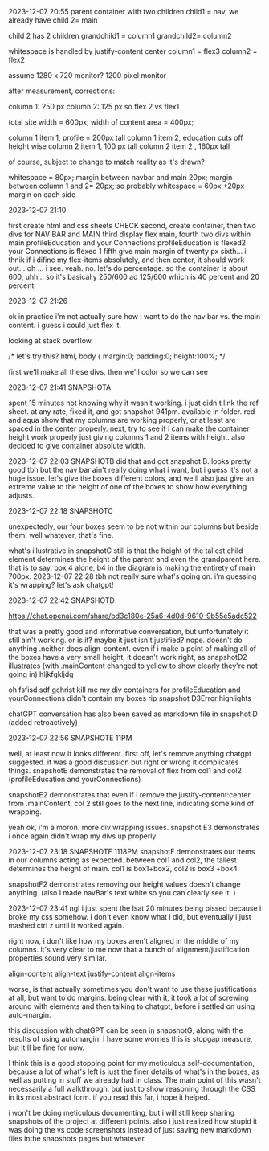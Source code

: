 
2023-12-07 20:55
parent container with two children
child1 = nav, we already have
child 2= main

child 2 has 2 children
grandchild1 = column1
grandchild2= column2

whitespace is handled by justify-content center
column1 = flex3
column2 = flex2


assume 1280 x 720 monitor?
1200 pixel monitor 

after measurement, corrections:

column 1: 250 px
column 2: 125 px
so flex 2 vs flex1


total site width = 600px;
width of content area = 400px; 



column 1 item 1, profile = 200px tall
column 1 item 2, education cuts off height wise
column 2 item 1, 100 px tall
column 2 item 2 , 160px tall

of course, subject to change to match reality as it's drawn? 


whitespace = 80px;
margin between navbar and main  20px;
margin between column 1 and 2= 20px;
so probably whitespace = 60px +20px margin on each side 

2023-12-07 21:10

first create html and css sheets CHECK
second, create container, then two divs for NAV BAR and MAIN
third display flex main,
fourth two divs within main profileEducation and your Connections
profileEducation is flexed2 your  Connections is flexed 1
fifth give main margin of twenty px
sixth... i thnik if i difine my flex-items absolutely, and then center, it should work out...  oh ... i see. yeah. no. let's do percentage.
so the container is about 600, uhh... so it's basically 250/600 ad 125/600 which is 40 percent and 20 percent 

2023-12-07 21:26

ok in practice i'm not actually sure how i want to do the nav bar vs. the main content. 
i guess i could just flex it. 

looking at stack overflow 

/*
let's try this?
html, body {
    margin:0;
    padding:0;
    height:100%;
*/ 

first we'll make all these divs, then we'll color so we can see 

2023-12-07 21:41 SNAPSHOTA

spent 15 minutes not knowing why it wasn't working. 
i just didn't link the ref sheet. 
at any rate, fixed it, and got snapshot 941pm. available in folder.
red and aqua show that my columns are working properly, or at least are spaced in the center properly. 
next, try to see if i can make the container height work properly just giving columns 1 and 2 items with height. 
also decided to give container absolute width. 

2023-12-07 22:03 SNAPSHOTB
did that and got snapshot B. looks pretty good tbh but the nav bar ain't really doing what i want, but i guess it's not a huge issue.  let's give the boxes different colors, and we'll also just give an extreme value to the height of one of the boxes to show how everything adjusts. 





2023-12-07 22:18 SNAPSHOTC


unexpectedly, our four boxes seem to be not within our columns but beside them. well whatever, that's fine. 

what's illustrative in snapshotC still is that the height of the tallest child element determines the height of the parent and even the grandparent here. that is to say, box 4 alone, b4 in the diagram is making the entirety of main 700px. 
2023-12-07 22:28
tbh not really sure what's going on. i'm guessing it's wrapping? let's ask chatgpt!

2023-12-07 22:42 SNAPSHOTD

https://chat.openai.com/share/bd3c180e-25a6-4d0d-9610-9b55e5adc522

that was a pretty good and informative conversation, but unfortunately it still ain't working. or is it? maybe it just isn't justified?
nope. doesn't do anything .neither does align-content. even if i make a point of making all of the boxes have a very small height, it doesn't work right, as snapshotD2 illustrates (with .mainContent changed to yellow to show clearly they're not going in) 
hljkfgkljdg

oh fsfisd sdf gchrist
 kill me
 my div containers for profileEducation and yourConnections didn't contain my boxes rip snapshot D3Error highlights 

 chatGPT  conversation has also been saved as markdown file in snapshot D (added retroactively)

 2023-12-07 22:56 SNAPSHOTE 11PM

 well, at least now it looks different. first off, let's remove anything chatgpt suggested. it was a good discussion but right or wrong it complicates things. snapshotE  demonstrates the removal of flex from col1 and col2  (profileEducation and yourConnections)

 snapshotE2 demonstrates that even if i remove the justify-content:center from .mainContent, col 2 still goes to the next line, indicating some kind of wrapping. 

 yeah ok, i'm a moron. more div wrapping issues. snapshot E3 demonstrates i once again didn't wrap my divs up properly. 

2023-12-07 23:18 SNAPSHOTF 1118PM
snapshotF demonstrates our items in our columns acting as expected. between col1 and col2, the tallest determines the height of main. col1 is box1+box2, col2 is box3 +box4. 

snapshotF2 demonstrates removing our height values doesn't  change anything. (also I made navBar's text white so you can clearly see it. )

2023-12-07 23:41
ngl i just spent the lsat 20 minutes being pissed because i broke my css somehow. i don't even know what i did, but eventually i just mashed ctrl z until it worked again.

right now, i don't like how my boxes aren't aligned in the middle of my columns. it's very clear to me now that a bunch of alignment/justification properties sound very similar. 

align-content
align-text
justify-content
align-items

worse, is that actually sometimes you don't want to use these justifications at all, but want to do margins. being clear with it, it took a lot of screwing around with elements and then talking to chatgpt, before i settled on using auto-margin. 

this discussion with chatGPT can be seen in snapshotG, along with the results of using automargin. I have some worries this is  stopgap measure, but it'll be fine for now.

I think this is a good stopping point for my meticulous self-documentation, because a lot of what's left is just the finer details of what's in the boxes, as well as putting in stuff we already had in class. The main point of this wasn't necessarily a full walkthrough, but just to show reasoning through the CSS in its most abstract form. if you read this far, i hope it helped. 

i won't be doing meticulous documenting, but i will still keep sharing snapshots of the project at different points. also i just realized how stupid it was doing the vs code screenshots instead of just saving new markdown files inthe snapshots pages but whatever. 